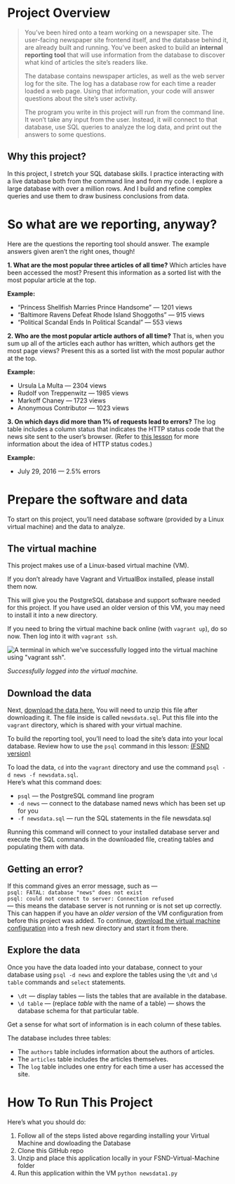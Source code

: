<h1 id="project-overview">Project Overview</h1>
<blockquote>
<p>You’ve been hired onto a team working on a newspaper site. The user-facing newspaper site frontend itself, and the database behind it, are already built and running. You’ve been asked to build an <strong>internal reporting tool</strong>  that will use information from the database to discover what kind of articles the site’s readers like.</p>
<p>The database contains newspaper articles, as well as the web server log for the site. The log has a database row for each time a reader loaded a web page. Using that information, your code will answer questions about the site’s user activity.</p>
<p>The program you write in this project will run from the command line. It won’t take any input from the user. Instead, it will connect to that database, use SQL queries to analyze the log data, and print out the answers to some questions.</p>
</blockquote>
<h2 id="why-this-project">Why this project?</h2>
<p>In this project, I stretch your SQL database skills. I practice interacting with a live database both from the command line and from my code. I explore a large database with over a million rows. And I build and refine complex queries and use them to draw business conclusions from data.</p>
<h1 id="so-what-are-we-reporting-anyway">So what are we reporting, anyway?</h1>
<p>Here are the questions the reporting tool should answer. The example answers given aren’t the right ones, though!</p>
<p><strong>1. What are the most popular three articles of all time?</strong>  Which articles have been accessed the most? Present this information as a sorted list with the most popular article at the top.</p>
<p><strong>Example:</strong></p>
<ul>
<li>“Princess Shellfish Marries Prince Handsome” — 1201 views</li>
<li>“Baltimore Ravens Defeat Rhode Island Shoggoths” — 915 views</li>
<li>“Political Scandal Ends In Political Scandal” — 553 views</li>
</ul>
<p><strong>2. Who are the most popular article authors of all time?</strong>  That is, when you sum up all of the articles each author has written, which authors get the most page views? Present this as a sorted list with the most popular author at the top.</p>
<p><strong>Example:</strong></p>
<ul>
<li>Ursula La Multa — 2304 views</li>
<li>Rudolf von Treppenwitz — 1985 views</li>
<li>Markoff Chaney — 1723 views</li>
<li>Anonymous Contributor — 1023 views</li>
</ul>
<p><strong>3. On which days did more than 1% of requests lead to errors?</strong>  The log table includes a column status that indicates the HTTP status code that the news site sent to the user’s browser. (Refer to  <a href="https://classroom.udacity.com/courses/ud303/lessons/6ff26dd7-51d6-49b3-9f90-41377bff4564/concepts/75becdb9-da2a-4fbf-9a30-5f3ccd1aa1d6">this lesson</a>  for more information about the idea of HTTP status codes.)</p>
<p><strong>Example:</strong></p>
<ul>
<li>July 29, 2016 — 2.5% errors</li>
</ul>
<h1 id="prepare-the-software-and-data">Prepare the software and data</h1>
<p>To start on this project, you’ll need database software (provided by a Linux virtual machine) and the data to analyze.</p>
<h2 id="the-virtual-machine">The virtual machine</h2>
<p>This project makes use of a Linux-based virtual machine (VM).</p>
<p>If you don’t already have Vagrant and VirtualBox installed, please install them now.</p>
<p>This will give you the PostgreSQL database and support software needed for this project. If you have used an older version of this VM, you may need to install it into a new directory.</p>
<p>If you need to bring the virtual machine back online (with  <code>vagrant up</code>), do so now. Then log into it with  <code>vagrant ssh</code>.</p>
<p><a href="https://classroom.udacity.com/nanodegrees/nd004/parts/51200cee-6bb3-4b55-b469-7d4dd9ad7765/modules/c57b57d4-29a8-4c5f-9bb8-5d53df3e48f4/lessons/bc938915-0f7e-4550-a48f-82241ab649e3/concepts/a9cf98c8-0325-4c68-b972-58d5957f1a91#"></a></p>
<p><img src="https://video.udacity-data.com/topher/2017/April/58fa90dd_screen-shot-2017-04-21-at-16.06.30/screen-shot-2017-04-21-at-16.06.30.png" alt="A terminal in which we've successfully logged into the virtual machine using &quot;vagrant ssh&quot;."></p>
<p><em>Successfully logged into the virtual machine.</em></p>
<h2 id="download-the-data">Download the data</h2>
<p>Next,  <a href="https://d17h27t6h515a5.cloudfront.net/topher/2016/August/57b5f748_newsdata/newsdata.zip">download the data here.</a>  You will need to unzip this file after downloading it. The file inside is called  <code>newsdata.sql</code>. Put this file into the  <code>vagrant</code>  directory, which is shared with your virtual machine.</p>
<p>To build the reporting tool, you’ll need to load the site’s data into your local database. Review how to use the  <code>psql</code>  command in this lesson:  <a href="https://classroom.udacity.com/nanodegrees/nd004-ent/parts/72d6fe39-3e47-45b4-ac52-9300b146094f/modules/0f94ae26-c39d-4231-924b-b1eb6e06cf41/lessons/96869cfc-c67e-4a6c-9df2-9f93267b7be5/concepts/0b4079f5-6e64-4dd8-aee9-5c3a0db39840?contentVersion=1.0.0&amp;contentLocale=en-us">(FSND version)</a></p>
<p>To load the data,  <code>cd</code>  into the  <code>vagrant</code>  directory and use the command  <code>psql -d news -f newsdata.sql</code>.<br>
Here’s what this command does:</p>
<ul>
<li><code>psql</code>  — the PostgreSQL command line program</li>
<li><code>-d news</code>  — connect to the database named news which has been set up for you</li>
<li><code>-f newsdata.sql</code>  — run the SQL statements in the file newsdata.sql</li>
</ul>
<p>Running this command will connect to your installed database server and execute the SQL commands in the downloaded file, creating tables and populating them with data.</p>
<h2 id="getting-an-error">Getting an error?</h2>
<p>If this command gives an error message, such as —<br>
<code>psql: FATAL: database "news" does not exist</code><br>
<code>psql: could not connect to server: Connection refused</code><br>
— this means the database server is not running or is not set up correctly. This can happen if you have an  <em>older version</em>  of the VM configuration from before this project was added. To continue,  <a href="https://classroom.udacity.com/nanodegrees/nd004-ent/parts/72d6fe39-3e47-45b4-ac52-9300b146094f/modules/0f94ae26-c39d-4231-924b-b1eb6e06cf41/lessons/5475ecd6-cfdb-4418-85a2-f2583074c08d/concepts/14c72fe3-e3fe-4959-9c4b-467cf5b7c3a0">download the virtual machine configuration</a>  into a fresh new directory and start it from there.</p>
<h2 id="explore-the-data">Explore the data</h2>
<p>Once you have the data loaded into your database, connect to your database using  <code>psql -d news</code>  and explore the tables using the  <code>\dt</code>  and  <code>\d table</code>  commands and  <code>select</code>  statements.</p>
<ul>
<li><code>\dt</code>  — display tables — lists the tables that are available in the database.</li>
<li><code>\d table</code>  — (replace  <em>table</em>  with the name of a table) — shows the database schema for that particular table.</li>
</ul>
<p>Get a sense for what sort of information is in each column of these tables.</p>
<p>The database includes three tables:</p>
<ul>
<li>The  <code>authors</code>  table includes information about the authors of articles.</li>
<li>The  <code>articles</code>  table includes the articles themselves.</li>
<li>The  <code>log</code>  table includes one entry for each time a user has accessed the site.</li>
</ul>
<h1 id="how-to-run-this-project">How To Run This Project</h1>
<p>Here’s what you should do:</p>
<ol>
<li>Follow all of the steps listed above regarding installing your Virtual Machine and dowloading the Database</li>
<li>Clone this GitHub repo</li>
<li>Unzip and place this application locally in your FSND-Virtual-Machine folder</li>
<li>Run this application within the VM <code>python newsdata1.py</code></li>
</ol>

